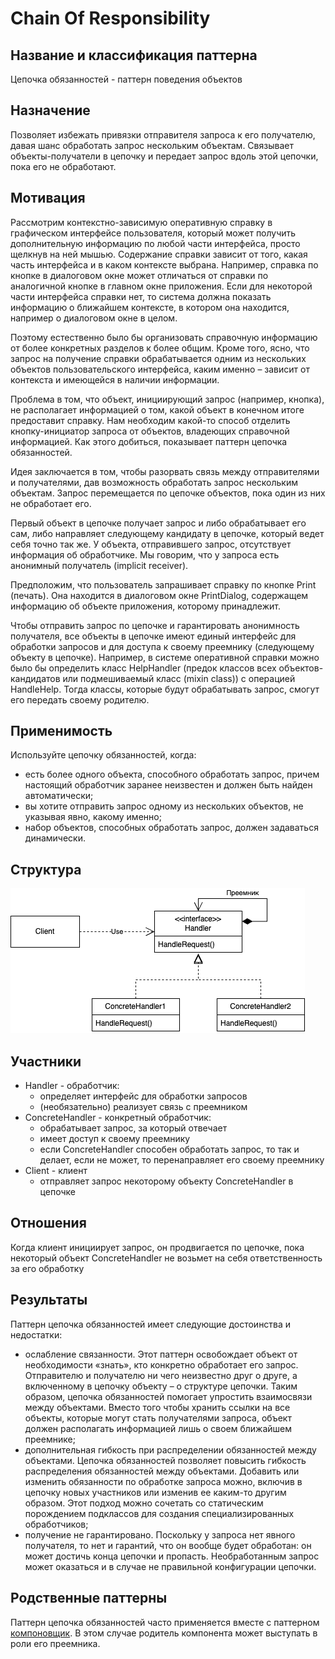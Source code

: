 # Chain Of Responsibility
## Название и классификация паттерна
Цепочка обязанностей - паттерн поведения объектов
## Назначение
Позволяет избежать привязки отправителя запроса к его получателю, давая шанс обработать запрос нескольким объектам. Связывает объекты-получатели в цепочку и передает запрос вдоль этой цепочки, пока его не обработают.
## Мотивация
Рассмотрим контекстно-зависимую оперативную справку в графическом интерфейсе пользователя, который может получить дополнительную информацию по любой части интерфейса, просто щелкнув на ней мышью. Содержание справки зависит от того, какая часть интерфейса и в каком контексте выбрана. Например, справка по кнопке в диалоговом окне может отличаться от справки по аналогичной кнопке в главном окне приложения. Если для некоторой части интерфейса справки нет, то система должна показать информацию о ближайшем контексте, в котором она находится, например о диалоговом окне в целом.

Поэтому естественно было бы организовать справочную информацию от более конкретных разделов к более общим. Кроме того, ясно, что запрос на получение справки обрабатывается одним из нескольких объектов пользовательского интерфейса, каким именно – зависит от контекста и имеющейся в наличии информации.

Проблема в том, что объект, инициирующий запрос (например, кнопка), не располагает информацией о том, какой объект в конечном итоге предоставит справку. Нам необходим какой-то способ отделить кнопку-инициатор запроса от объектов, владеющих справочной информацией. Как этого добиться, показывает паттерн цепочка обязанностей.

Идея заключается в том, чтобы разорвать связь между отправителями и получателями, дав возможность обработать запрос нескольким объектам. Запрос перемещается по цепочке объектов, пока один из них не обработает его.

Первый объект в цепочке получает запрос и либо обрабатывает его сам, либо направляет следующему кандидату в цепочке, который ведет себя точно так же. У объекта, отправившего запрос, отсутствует информация об обработчике. Мы говорим, что у запроса есть анонимный получатель (implicit receiver).

Предположим, что пользователь запрашивает справку по кнопке Print (печать). Она находится в диалоговом окне PrintDialog, содержащем информацию об объекте приложения, которому принадлежит.

Чтобы отправить запрос по цепочке и гарантировать анонимность получателя, все объекты в цепочке имеют единый интерфейс для обработки запросов и для доступа к своему преемнику (следующему объекту в цепочке). Например, в системе оперативной справки можно было бы определить класс HelpHandler (предок классов всех объектов-кандидатов или подмешиваемый класс (mixin class)) с операцией HandleHelp. Тогда классы, которые будут обрабатывать запрос, смогут его передать своему родителю.
## Применимость
Используйте цепочку обязанностей, когда:
- есть более одного объекта, способного обработать запрос, причем настоящий обработчик заранее неизвестен и должен быть найден автоматически;
- вы хотите отправить запрос одному из нескольких объектов, не указывая явно, какому именно;
- набор объектов, способных обработать запрос, должен задаваться динамически.
## Структура
![Структура Chain Of Responsibility](./chain_of_responsibility.png)
## Участники
- Handler - обработчик:
  - определяет интерфейс для обработки запросов
  - (необязательно) реализует связь с преемником
- ConcreteHandler - конкретный обработчик:
  - обрабатывает запрос, за который отвечает
  - имеет доступ к своему преемнику
  - если ConcreteHandler способен обработать запрос, то так и делает, если не может, то перенаправляет его своему преемнику
- Client - клиент
  - отправляет запрос некоторому объекту ConcreteHandler в цепочке
## Отношения
Когда клиент инициирует запрос, он продвигается по цепочке, пока некоторый объект ConcreteHandler не возьмет на себя ответственность за его обработку
## Результаты
Паттерн цепочка обязанностей имеет следующие достоинства и недостатки:
- ослабление связанности. Этот паттерн освобождает объект от необходимости «знать», кто конкретно обработает его запрос. Отправителю и получателю ни чего неизвестно друг о друге, а включенному в цепочку объекту – о структуре цепочки. Таким образом, цепочка обязанностей помогает упростить взаимосвязи между объектами. Вместо того чтобы хранить ссылки на все объекты, которые могут стать получателями запроса, объект должен располагать информацией лишь о своем ближайшем преемнике;
- дополнительная гибкость при распределении обязанностей между объектами. Цепочка обязанностей позволяет повысить гибкость распределения обязанностей между объектами. Добавить или изменить обязанности по обработке запроса можно, включив в цепочку новых участников или изменив ее каким-то другим образом. Этот подход можно сочетать со статическим порождением подклассов для создания специализированных обработчиков;
- получение не гарантировано. Поскольку у запроса нет явного получателя, то нет и гарантий, что он вообще будет обработан: он может достичь конца цепочки и пропасть. Необработанным запрос может оказаться и в случае не правильной конфигурации цепочки.
## Родственные паттерны
Паттерн цепочка обязанностей часто применяется вместе с паттерном [компоновщик](../../structural/composite/description.md). В этом случае родитель компонента может выступать в роли его преемника.
